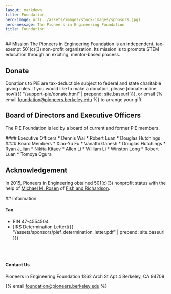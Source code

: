 ```yaml
---
layout: markdown
title: Foundation
hero-image: url(../assets/images/stock-images/sponsors.jpg)
hero-message: The Pioneers in Engineering Foundation
title: Foundation
---
```

<div class="col-md-7"> <!-- first colummn -->

<div markdown="1">
## Mission
The Pioneers in Engineering Foundation is an independent, tax-exempt 501(c)(3) non-profit organization. Its mission is to promote STEM education through an exciting, mentor-based process.

## Donate
Donations to PiE are tax-deductible subject to federal and state charitable giving rules. If you would like to make a donation, please [donate online now]({{ "/support-pie/donate.html" | prepend: site.baseurl }}), or email {% email foundation@pioneers.berkeley.edu %} to arrange your gift.

## Board of Directors and Executive Officers
The PiE Foundation is led by a board of current and former PiE members.

<div class="col-md-6">
<div markdown="1">
#### Executive Officers
* Dennis Wai
* Robert Luan
* Douglas Hutchings
</div>
</div>

<div class="col-md-6">
<div markdown="1">
#### Board Members
* Xiao-Yu Fu
* Vanathi Ganesh
* Douglas Hutchings
* Ryan Julian
* Nikita Kitaev
* Allen Li
* William Li
* Winston Long
* Robert Luan
* Tomoya Ogura
</div>
</div>

## Acknowledgement
In 2015, Pioneers in Engineering obtained 501(c)(3) nonprofit status with the help of [Michael M. Rosen](http://www.fr.com/michael-m-rosen/) of [Fish and Richardson](http://www.fr.com/).
</div>

</div> <!-- end of first column -->

<div class="col-md-5"> <!-- second column -->
<div markdown="1">
## Information

#### Tax
* EIN 47-4554504
* [IRS Determination Letter]({{ "/assets/sponsors/pief_determination_letter.pdf" | prepend: site.baseurl }})

<br><br>

#### Contact Us

Pioneers in Engineering Foundation
1862 Arch St Apt 4
Berkeley, CA 94709


{% email foundation@pioneers.berkeley.edu %}


</div>

</div> <!-- end second column -->
